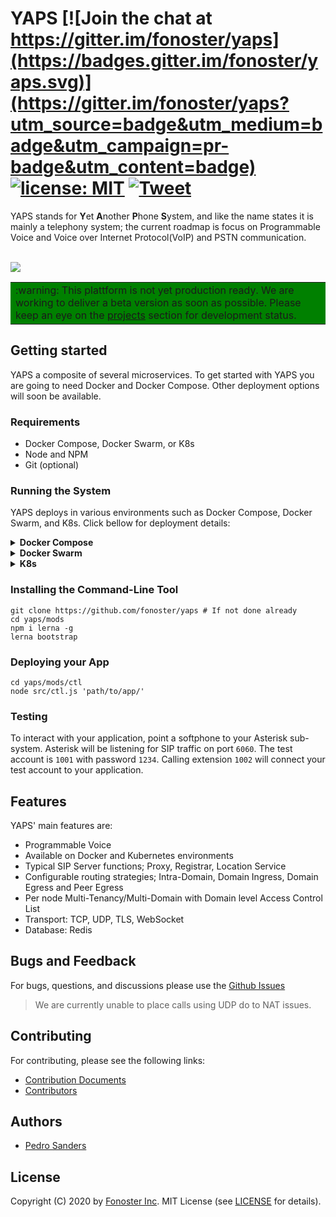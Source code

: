 
# YAPS [![Join the chat at https://gitter.im/fonoster/yaps](https://badges.gitter.im/fonoster/yaps.svg)](https://gitter.im/fonoster/yaps?utm_source=badge&utm_medium=badge&utm_campaign=pr-badge&utm_content=badge) <a href="https://opensource.org/licenses/MIT"><img src="https://img.shields.io/badge/license-MIT-blue.svg" alt="license: MIT"></a> [![Tweet](https://img.shields.io/twitter/url/http/shields.io.svg?style=social)](https://twitter.com/intent/tweet?text=Programmable%20Voice%20&url=https://github.com/fonoster/yaps&via=fonoster&hashtags=voip,sip,webrtc,telephony) 

YAPS stands for **Y**et **A**nother **P**hone **S**ystem, and like the name states it is mainly a telephony system; the current roadmap is focus on Programmable Voice and Voice over Internet Protocol(VoIP) and PSTN communication.

<br />
<img src="https://raw.githubusercontent.com/fonoster/yaps/master/docs/assets/banner_yaps.png"></img>
<br />

<table border="0" width="100%" cellpadding="0" cellspacing="0" bgcolor=green>
<tr border="0">
<td border="0">
:warning: This plattform is not yet production ready. We are working to deliver a beta version as soon as possible. Please keep an eye on the <a href="https://github.com/orgs/fonoster/projects">projects</a> section for development status.
</td>
</tr>
</table>

## Getting started

YAPS a composite of several microservices. To get started with YAPS you are going to need Docker and Docker Compose.
Other deployment options will soon be available. 

### Requirements

- Docker Compose, Docker Swarm, or K8s
- Node and NPM
- Git (optional)

### Running the System

YAPS deploys in various environments such as Docker Compose, Docker Swarm, and K8s. Click bellow for deployment details:

<details><summary><b>Docker Compose</b></summary>
<br />
You must have docker and docker-compose on your system to run this platform
<br /><br />

Run using docker-compose

```bash
git clone https://github.com/fonoster/yaps
cd yaps
docker-compose up
```

</details>

<details><summary><b>Docker Swarm</b></summary>
<br />
Comming soon...

</details>

<details><summary><b>K8s</b></summary>
<br />
Comming soon...

</details>

### Installing the Command-Line Tool

```
git clone https://github.com/fonoster/yaps # If not done already
cd yaps/mods
npm i lerna -g 
lerna bootstrap
```

### Deploying your App

```
cd yaps/mods/ctl
node src/ctl.js 'path/to/app/'
```

### Testing

To interact with your application, point a softphone to your Asterisk sub-system. 
Asterisk will be listening for SIP traffic on port `6060`. The test account is `1001` with
password `1234`. Calling extension `1002` will connect your test account to your application.

## Features

YAPS' main features are:

- Programmable Voice
- Available on Docker and Kubernetes environments
- Typical SIP Server functions; Proxy, Registrar, Location Service
- Configurable routing strategies; Intra-Domain, Domain Ingress, Domain Egress and Peer Egress
- Per node Multi-Tenancy/Multi-Domain with Domain level Access Control List
- Transport: TCP, UDP, TLS, WebSocket
- Database: Redis

## Bugs and Feedback

For bugs, questions, and discussions please use the [Github Issues](https://github.com/fonoster/yaps/issues)

> We are currently unable to place calls using UDP do to NAT issues.

## Contributing

For contributing, please see the following links:

 - [Contribution Documents](https://github.com/fonoster/yaps/blob/master/CONTRIBUTING.md)
 - [Contributors](https://github.com/fonoster/yaps/contributors)

## Authors
 - [Pedro Sanders](https://github.com/psanders)

## License
Copyright (C) 2020 by [Fonoster Inc](https://fonoster.com). MIT License (see [LICENSE](https://github.com/fonoster/yaps/blob/master/LICENSE) for details).
